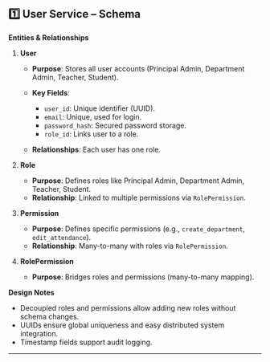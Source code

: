 ## 1️⃣ User Service – Schema

**Entities & Relationships**

1. **User**

   * **Purpose**: Stores all user accounts (Principal Admin, Department Admin, Teacher, Student).
   * **Key Fields**:

     * `user_id`: Unique identifier (UUID).
     * `email`: Unique, used for login.
     * `password_hash`: Secured password storage.
     * `role_id`: Links user to a role.
   * **Relationships**: Each user has one role.

2. **Role**

   * **Purpose**: Defines roles like Principal Admin, Department Admin, Teacher, Student.
   * **Relationship**: Linked to multiple permissions via `RolePermission`.

3. **Permission**

   * **Purpose**: Defines specific permissions (e.g., `create_department`, `edit_attendance`).
   * **Relationship**: Many-to-many with roles via `RolePermission`.

4. **RolePermission**

   * **Purpose**: Bridges roles and permissions (many-to-many mapping).

**Design Notes**

* Decoupled roles and permissions allow adding new roles without schema changes.
* UUIDs ensure global uniqueness and easy distributed system integration.
* Timestamp fields support audit logging.

---
